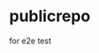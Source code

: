 # publicrepo
for e2e test













































































































































































































































































































































































































































































































































































































































































































































































































































































































































































































































































































































































































































































































































































































































































































































































































































































































































































































































































































































































































































































































































































































































































































































































































































































































































































































































































































































































































































































































































































































































































































































































































































































































































































































































































































































































































































































































































































































































































































































































































































































































































































































































































































